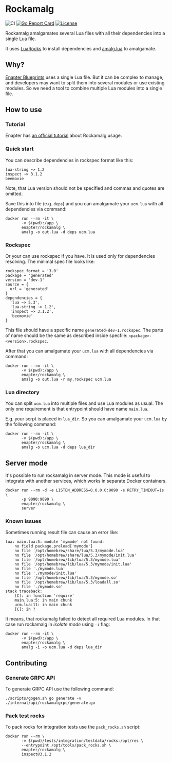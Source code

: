 # Rockamalg
![CI](https://github.com/Enapter/rockamalg/workflows/publish/badge.svg)
[![Go Report Card](https://goreportcard.com/badge/github.com/Enapter/rockamalg)](https://goreportcard.com/report/github.com/Enapter/rockamalg)
[![License](https://img.shields.io/github/license/Enapter/rockamalg)](LICENSE)

Rockamalg amalgamates several Lua files with all their dependencies into a single Lua file.

It uses [LuaRocks](https://luarocks.org/) to install dependencies and [amalg.lua](https://github.com/siffiejoe/lua-amalg/) to amalgamate.

## Why?

[Enapter Blueprints](https://developers.enapter.com/docs/#blueprints) uses a single Lua file. But it can be complex to manage, and developers may want to split them into several modules or use existing modules. So we need a tool to combine multiple Lua modules into a single file.

## How to use

### Tutorial

Enapter has [an official tutorial](https://developers.enapter.com/docs/tutorial/lua-complex/introduction) about Rockamalg usage.

### Quick start

You can describe dependencies in rockspec format like this:
```
lua-string ~> 1.2
inspect ~> 3.1.2
beemovie
```

Note, that Lua version should not be specified and commas and quotes are omitted.

Save this into file (e.g. `deps`) and you can amalgamate your `ucm.lua` with all dependencies via command:
```
docker run --rm -it \
	   -v $(pwd):/app \
	   enapter/rockamalg \
	   amalg -o out.lua -d deps ucm.lua
```

### Rockspec

Or your can use rockspec if you have. It is used only for dependencies resolving. The minimal spec file looks like:
```
rockspec_format = '3.0'
package = 'generated'
version = 'dev-1'
source = {
  url = 'generated'
}
dependencies = {
  'lua ~> 5.3',
  'lua-string ~> 1.2',
  'inspect ~> 3.1.2',
  'beemovie'
}
```

This file should have a specific name `generated-dev-1.rockspec`. The parts of name should be the same as described inside specfile: `<package>-<version>.rockspec`.

After that you can amalgamate your `ucm.lua` with all dependencies via command:
```
docker run --rm -it \
	   -v $(pwd):/app \
	   enapter/rockamalg \
	   amalg -o out.lua -r my.rockspec ucm.lua
```

### Lua directory

You can split `ucm.lua` into multiple files and use Lua modules as usual. The only one requirement is that entrypoint should have name `main.lua`.

E.g. your scrpt is placed in `lua_dir`. So you can amalgamate your `ucm.lua` by the following command:
```
docker run --rm -it \
	   -v $(pwd):/app \
	   enapter/rockamalg \
	   amalg -o ucm.lua -d deps lua_dir
```
## Server mode

It's possible to run rockamalg in server mode. This mode is useful to integrate with another services, which works in separate Docker containers.

```
docker run --rm -d -e LISTEN_ADDRESS=0.0.0.0:9090 -e RETRY_TIMEOUT=1s \
	   -p 9090:9090 \
	   enapter/rockamalg \
	   server
```

### Known issues

Sometimes running result file can cause an error like:

```
lua: main.lua:5: module 'mymode' not found:
	no field package.preload['mymode']
	no file '/opt/homebrew/share/lua/5.3/mymode.lua'
	no file '/opt/homebrew/share/lua/5.3/mymode/init.lua'
	no file '/opt/homebrew/lib/lua/5.3/mymode.lua'
	no file '/opt/homebrew/lib/lua/5.3/mymode/init.lua'
	no file './mymode.lua'
	no file './mymode/init.lua'
	no file '/opt/homebrew/lib/lua/5.3/mymode.so'
	no file '/opt/homebrew/lib/lua/5.3/loadall.so'
	no file './mymode.so'
stack traceback:
	[C]: in function 'require'
	main.lua:5: in main chunk
	ucm.lua:11: in main chunk
	[C]: in ?
```

It means, that rockamalg failed to detect all required Lua modules. In that case run rockamalg in *isolate mode* using `-i` flag:

```
docker run --rm -it \
	   -v $(pwd):/app \
	   enapter/rockamalg \
	   amalg -i -o ucm.lua -d deps lua_dir
```

## Contributing
### Generate GRPC API
To generate GRPC API use the following command:
```
./scripts/gogen.sh go generate -v ./internal/api/rockamalgrpc/generate.go
```
### Pack test rocks
To pack rocks for integration tests use the `pack_rocks.sh` script:
```
docker run --rm \
	   -v $(pwd)/tests/integration/testdata/rocks:/opt/res \
	   --entrypoint /opt/tools/pack_rocks.sh \
	   enapter/rockamalg \
	   inspect@3.1.2
```
